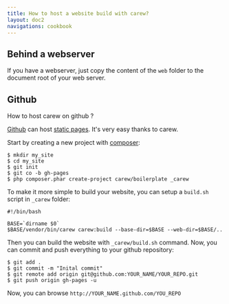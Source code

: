 ```yaml
---
title: How to host a website build with carew?
layout: doc2
navigations: cookbook
---
```


Behind a webserver
------------------

If you have a webserver, just copy the content of the `web` folder to the
document root of your web server.

Github
------

How to host carew on github ?

[Github](https://github.com) can host [static pages](http://pages.github.com/).
It's very easy thanks to carew.

Start by creating a new project with [composer](http://getcomposer.org):

    $ mkdir my_site
    $ cd my_site
    $ git init
    $ git co -b gh-pages
    $ php composer.phar create-project carew/boilerplate _carew

To make it more simple to build your website, you can setup a `build.sh` script
in `_carew` folder:

    #!/bin/bash

    BASE=`dirname $0`
    $BASE/vendor/bin/carew carew:build --base-dir=$BASE --web-dir=$BASE/..

Then you can build the website with `_carew/build.sh` command.
Now, you can commit and push everything to your github repository:

    $ git add .
    $ git commit -m "Inital commit"
    $ git remote add origin git@github.com:YOUR_NAME/YOUR_REPO.git
    $ git push origin gh-pages -u

Now, you can browse `http://YOUR_NAME.github.com/YOU_REPO`
